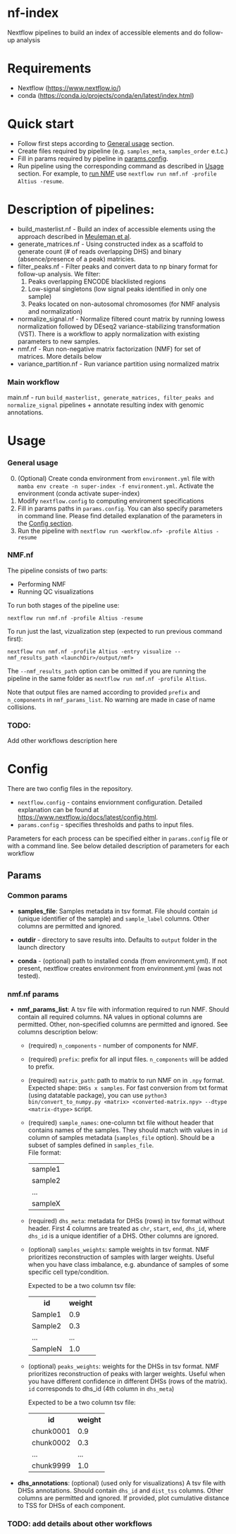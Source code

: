 # nf-index
Nextflow pipelines to build an index of accessible elements and do follow-up analysis

# Requirements
- Nextflow (https://www.nextflow.io/)
- conda (https://conda.io/projects/conda/en/latest/index.html)


# Quick start
- Follow first steps according to [General usage](#general-usage) section.
- Create files required by pipeline (e.g. `samples_meta`, `samples_order` e.t.c.)
- Fill in params required by pipeline in [params.config](#params).
- Run pipeline using the corresponding command as described in [Usage](#usage) section. 
For example, to [run NMF](#nmfnf) use `nextflow run nmf.nf -profile Altius -resume`.

# Description of pipelines:
- build_masterlist.nf - Build an index of accessible elements using the approach described in [Meuleman et al](https://www.nature.com/articles/s41586-020-2559-3).
- generate_matrices.nf - Using constructed index as a scaffold to generate count (# of reads overlapping DHS) and binary (absence/presence of a peak) matricies.
- filter_peaks.nf - Filter peaks and convert data to np binary format for follow-up analysis. We filter:<br>
  1) Peaks overlapping ENCODE blacklisted regions
  2) Low-signal singletons (low signal peaks identified in only one sample)
  3) Peaks located on non-autosomal chromosomes (for NMF analysis and normalization)
- normalize_signal.nf - Normalize filtered count matrix by running lowess normalization followed by DEseq2 variance-stabilizing transformation (VST). There is a workflow to apply normalization with existing parameters to new samples.
- nmf.nf - Run non-negative matrix factorization (NMF) for set of matrices. More details below
- variance_partition.nf - Run variance partition using normalized matrix
### Main workflow
main.nf - run `build_masterlist, generate_matrices, filter_peaks and normalize_signal` pipelines + annotate resulting index with genomic annotations.

# Usage
### General usage
 0) (Optional) Create conda environment from `environment.yml` file with ```mamba env create -n super-index -f environment.yml```. Activate the environment (conda activate super-index)
 1) Modify `nextflow.config` to computing enviroment specifications
 2) Fill in params paths in ```params.config```. You can also specify parameters in command line. Please find detailed explanation of the parameters in the [Config section](#config).
 3) Run the pipeline with `nextflow run <workflow.nf> -profile Altius -resume`

### NMF.nf
The pipeline consists of two parts:
- Performing NMF
- Running QC visualizations

To run both stages of the pipeline use:
```
nextflow run nmf.nf -profile Altius -resume
```

To run just the last, vizualization step (expected to run previous command first):
```
nextflow run nmf.nf -profile Altius -entry visualize --nmf_results_path <launchDir>/output/nmf>
```
The `--nmf_results_path` option can be omitted if you are running the pipeline in the same folder as `nextflow run nmf.nf -profile Altius`. 

Note that output files are named according to provided `prefix` and `n_components` in `nmf_params_list`. No warning are made in case of name collisions.
### TODO:
Add other workflows description here

# Config
There are two config files in the repository.
- ```nextflow.config``` - contains enviornment configuration. Detailed explanation can be found at https://www.nextflow.io/docs/latest/config.html. 
- ```params.config``` - specifies thresholds and paths to input files.

Parameters for each process can be specified either in ```params.config``` file or with a command line. See below detailed description of parameters for each workflow
## Params
### Common params

- **samples_file**: Samples metadata in tsv format. File should contain `id` (unique identifier of the sample) and `sample_label` columns. Other columns are permitted and ignored.

- **outdir** - directory to save results into. Defaults to `output` folder in the launch directory
- **conda** - (optional) path to installed conda (from environment.yml). If not present, nextflow creates environment from environment.yml (was not tested).


### nmf.nf params

- **nmf_params_list**: A tsv file with information required to run NMF. Should contain all required columns. NA values in optional columns are permitted. Other, non-specified columns are permitted and ignored. See columns description below:
    + (required) `n_components` - number of components for NMF. 
    + (required) `prefix`: prefix for all input files. `n_components` will be added to prefix.
    + (required) `matrix_path`: path to matrix to run NMF on in `.npy` format. Expected shape: `DHSs x samples`. For fast conversion from txt format (using datatable package), you can use `python3 bin/convert_to_numpy.py <matrix> <converted-matrix.npy> --dtype <matrix-dtype>` script.
    + (required) `sample_names`: one-column txt file without header that contains names of the samples. They should match with values in `id` column of samples metadata (`samples_file` option). Should be a subset of samples defined in `samples_file`.<br> File format: <br>
        <table>
        <tr>
            <td>sample1</td>
        </tr>
        <tr>
            <td>sample2</td>
        </tr>
        <tr>
            <td>...</td>
        </tr>
        <tr>
            <td>sampleX</td>
        </tr>
        </table>
    + (required) `dhs_meta`: metadata for DHSs (rows) in tsv format without header. First 4 columns are treated as `chr`, `start`, `end`, `dhs_id`, where `dhs_id` is a unique identifier of a DHS. Other columns are ignored.
    + (optional) `samples_weights`: sample weights in tsv format. NMF prioritizes reconstruction of samples with larger weights. Useful when you have class imbalance, e.g. abundance of samples of some specific cell type/condition.
    
        Expected to be a two column tsv file: <br>
        <table>
            <tr>
                <th>id</th>
                <th>weight</th>
            </tr>
            <tr>
                <td>Sample1</td>
                <td>0.9</td>
            </tr>
            <tr>
                <td>Sample2</td>
                <td>0.3</td>
            </tr>
            <tr>
                <td>...</td>
                <td>...</td>
            </tr>
            <tr>
                <td>SampleN</td>
                <td>1.0</td>
            </tr>
        </table>

    + (optional) `peaks_weights`: weights for the DHSs in tsv format. NMF prioritizes reconstruction of peaks with larger weights. Useful when you have different confidence in different DHSs (rows of the matrix). `id` corresponds to dhs_id (4th column in `dhs_meta`)
    
        Expected to be a two column tsv file:<br>
            <table>
        <tr>
            <th>id</th>
            <th>weight</th>
        </tr>
        <tr>
            <td>chunk0001</td>
            <td>0.9</td>
        </tr>
        <tr>
            <td>chunk0002</td>
            <td>0.3</td>
        </tr>
        <tr>
            <td>...</td>
            <td>...</td>
        </tr>
        <tr>
            <td>chunk9999</td>
            <td>1.0</td>
        </tr>
        </table>

- **dhs_annotations**: (optional)
  (used only for visualizations) A tsv file with DHSs annotations. Should contain `dhs_id` and `dist_tss` columns. Other columns are permitted and ignored. If provided, plot cumulative distance to TSS for DHSs of each component. 


### TODO: add details about other workflows



